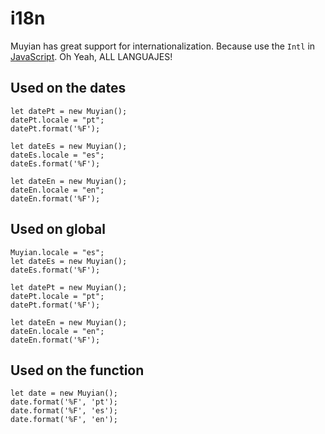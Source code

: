 # i18n

Muyian has great support for internationalization. Because use the `Intl` in [JavaScript](https://developer.mozilla.org/en-US/docs/Web/JavaScript/Reference/Global_Objects/Intl). Oh Yeah, ALL LANGUAJES!

## Used on the dates

```
let datePt = new Muyian();
datePt.locale = "pt";
datePt.format('%F');

let dateEs = new Muyian();
dateEs.locale = "es";
dateEs.format('%F');

let dateEn = new Muyian();
dateEn.locale = "en";
dateEn.format('%F');
```

## Used on global

```
Muyian.locale = "es";
let dateEs = new Muyian();
dateEs.format('%F');

let datePt = new Muyian();
datePt.locale = "pt";
datePt.format('%F');

let dateEn = new Muyian();
dateEn.locale = "en";
dateEn.format('%F');
```


## Used on the function

```
let date = new Muyian();
date.format('%F', 'pt');
date.format('%F', 'es');
date.format('%F', 'en');
```
